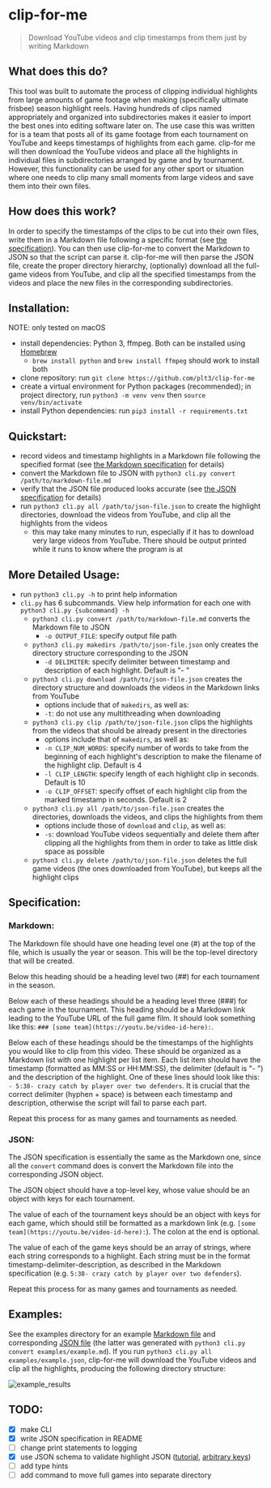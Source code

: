 # clip-for-me

> Download YouTube videos and clip timestamps from them just by writing Markdown

## What does this do?

This tool was built to automate the process of clipping individual highlights from large amounts of game footage when making (specifically ultimate frisbee) season highlight reels. Having hundreds of clips named appropriately and organized into subdirectories makes it easier to import the best ones into editing software later on. The use case this was written for is a team that posts all of its game footage from each tournament on YouTube and keeps timestamps of highlights from each game. clip-for me will then download the YouTube videos and place all the highlights in individual files in subdirectories arranged by game and by tournament. However, this functionality can be used for any other sport or situation where one needs to clip many small moments from large videos and save them into their own files.

## How does this work?

In order to specify the timestamps of the clips to be cut into their own files, write them in a Markdown file following a specific format (see [the specification](#specification)). You can then use clip-for-me to convert the Markdown to JSON so that the script can parse it. clip-for-me will then parse the JSON file, create the proper directory hierarchy, (optionally) download all the full-game videos from YouTube, and clip all the specified timestamps from the videos and place the new files in the corresponding subdirectories.

## Installation:

NOTE: only tested on macOS

- install dependencies: Python 3, ffmpeg. Both can be installed using [Homebrew](https://brew.sh/)
  - `brew install python` and `brew install ffmpeg` should work to install both
- clone repository: run `git clone https://github.com/plt3/clip-for-me`
- create a virtual environment for Python packages (recommended); in project directory, run `python3 -m venv venv` then `source venv/bin/activate`
- install Python dependencies: run `pip3 install -r requirements.txt`

## Quickstart:

- record videos and timestamp highlights in a Markdown file following the specified format (see [the Markdown specification](#markdown) for details)
- convert the Markdown file to JSON with `python3 cli.py convert /path/to/markdown-file.md`
- verify that the JSON file produced looks accurate (see [the JSON specification](#json) for details)
- run `python3 cli.py all /path/to/json-file.json` to create the highlight directories, download the videos from YouTube, and clip all the highlights from the videos
  - this may take many minutes to run, especially if it has to download very large videos from YouTube. There should be output printed while it runs to know where the program is at

## More Detailed Usage:

- run `python3 cli.py -h` to print help information
- `cli.py` has 6 subcommands. View help information for each one with `python3 cli.py {subcommand} -h`
  - `python3 cli.py convert /path/to/markdown-file.md` converts the Markdown file to JSON
    - `-o OUTPUT_FILE`: specify output file path
  - `python3 cli.py makedirs /path/to/json-file.json` only creates the directory structure corresponding to the JSON
    - `-d DELIMITER`: specify delimiter between timestamp and description of each highlight. Default is "- "
  - `python3 cli.py download /path/to/json-file.json` creates the directory structure and downloads the videos in the Markdown links from YouTube
    - options include that of `makedirs`, as well as:
    - `-t`: do not use any multithreading when downloading
  - `python3 cli.py clip /path/to/json-file.json` clips the highlights from the videos that should be already present in the directories
    - options include that of `makedirs`, as well as:
    - `-n CLIP_NUM_WORDS`: specify number of words to take from the beginning of each highlight's description to make the filename of the highlight clip. Default is 4
    - `-l CLIP_LENGTH`: specify length of each highlight clip in seconds. Default is 10
    - `-o CLIP_OFFSET`: specify offset of each highlight clip from the marked timestamp in seconds. Default is 2
  - `python3 cli.py all /path/to/json-file.json` creates the directories, downloads the videos, and clips the highlights from them
    - options include those of `download` and `clip`, as well as:
    - `-s`: download YouTube videos sequentially and delete them after clipping all the highlights from them in order to take as little disk space as possible
  - `python3 cli.py delete /path/to/json-file.json` deletes the full game videos (the ones downloaded from YouTube), but keeps all the highlight clips

## Specification:

### Markdown:

The Markdown file should have one heading level one (#) at the top of the file, which is usually the year or season. This will be the top-level directory that will be created.

Below this heading should be a heading level two (##) for each tournament in the season.

Below each of these headings should be a heading level three (###) for each game in the tournament. This heading should be a Markdown link leading to the YouTube URL of the full game film. It should look something like this: `### [some team](https://youtu.be/video-id-here):`.

Below each of these headings should be the timestamps of the highlights you would like to clip from this video. These should be organized as a Markdown list with one highlight per list item. Each list item should have the timestamp (formatted as MM:SS or HH:MM:SS), the delimiter (default is "- ") and the description of the highlight. One of these lines should look like this: `- 5:38- crazy catch by player over two defenders`. It is crucial that the correct delimiter (hyphen + space) is between each timestamp and description, otherwise the script will fail to parse each part.

Repeat this process for as many games and tournaments as needed.

### JSON:

The JSON specification is essentially the same as the Markdown one, since all the `convert` command does is convert the Markdown file into the corresponding JSON object.

The JSON object should have a top-level key, whose value should be an object with keys for each tournament.

The value of each of the tournament keys should be an object with keys for each game, which should still be formatted as a markdown link (e.g. `[some team](https://youtu.be/video-id-here):`). The colon at the end is optional.

The value of each of the game keys should be an array of strings, where each string corresponds to a highlight. Each string must be in the format timestamp-delimiter-description, as described in the Markdown specification (e.g. `5:38- crazy catch by player over two defenders`).

Repeat this process for as many games and tournaments as needed.

## Examples:

See the examples directory for an example [Markdown file](examples/example.md) and corresponding [JSON file](examples/example.json) (the latter was generated with `python3 cli.py convert examples/example.md`). If you run `python3 cli.py all examples/example.json`, clip-for-me will download the YouTube videos and clip all the highlights, producing the following directory structure:

![example_results](https://github.com/plt3/clip-for-me/assets/65266160/0b3704bf-28ab-4682-804f-10725b59ac80)

## TODO:

- [x] make CLI
- [x] write JSON specification in README
- [ ] change print statements to logging
- [x] use JSON schema to validate highlight JSON ([tutorial](https://json-schema.org/learn/getting-started-step-by-step.html), [arbitrary keys](https://stackoverflow.com/a/69811612/14146321))
- [ ] add type hints
- [ ] add command to move full games into separate directory
